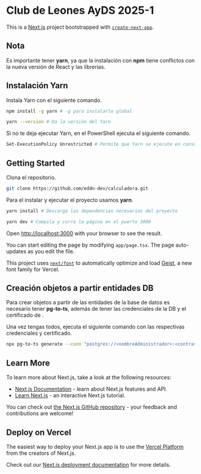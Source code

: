 # Club de Leones AyDS 2025-1

This is a [Next.js](https://nextjs.org) project bootstrapped with [`create-next-app`](https://nextjs.org/docs/app/api-reference/cli/create-next-app).

## Nota

Es importante tener **yarn**, ya que la instalación con **npm** tiene conflictos con la nueva versión de React y las librerias.

## Instalación Yarn

Instala Yarn con el siguiente comando.

```bash
npm install -g yarn # -g para instalarlo global
```

```bash
yarn --version # Da la versión del Yarn
```

Si no te deja ejecutar Yarn, en el PowerShell ejecuta el siguiente comando.

```bash
Set-ExecutionPolicy Unrestricted # Permite que Yarn se ejecute en consola
```

## Getting Started

Clona el repositorio.

```bash
git clone https://github.com/eddn-dev/calculadora.git
```

Para el instalar y ejecutar el proyecto usamos **yarn**.

```bash
yarn install # Descarga las dependencias necesarias del proyecto
```
```bash
yarn dev # Compila y corre la página en el puerto 3000
```

Open [http://localhost:3000](http://localhost:3000) with your browser to see the result.

You can start editing the page by modifying `app/page.tsx`. The page auto-updates as you edit the file.

This project uses [`next/font`](https://nextjs.org/docs/app/building-your-application/optimizing/fonts) to automatically optimize and load [Geist](https://vercel.com/font), a new font family for Vercel.

## Creación objetos a partir entidades DB

Para crear objetos a partir de las entidades de la base de datos es necesario tener **pg-to-ts**, además de tener las credenciales de la DB y el certificado de .

Una vez tengas todos, ejecuta el siguiente comando con las respectivas credenciales y certificado.

```bash
npx pg-to-ts generate --conn "postgres://<nombreAdministrador>:<contraseña>@<URL>:5432/<nombreDelSchema>?ssl=true&sslrootcert=<./rutaAlCertificadoPem>" --output ./src/ts/schemas.ts
```

## Learn More

To learn more about Next.js, take a look at the following resources:

- [Next.js Documentation](https://nextjs.org/docs) - learn about Next.js features and API.
- [Learn Next.js](https://nextjs.org/learn) - an interactive Next.js tutorial.

You can check out [the Next.js GitHub repository](https://github.com/vercel/next.js) - your feedback and contributions are welcome!

## Deploy on Vercel

The easiest way to deploy your Next.js app is to use the [Vercel Platform](https://vercel.com/new?utm_medium=default-template&filter=next.js&utm_source=create-next-app&utm_campaign=create-next-app-readme) from the creators of Next.js.

Check out our [Next.js deployment documentation](https://nextjs.org/docs/app/building-your-application/deploying) for more details.
